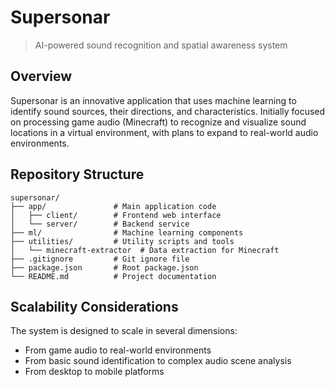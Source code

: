 # Supersonar

> AI-powered sound recognition and spatial awareness system

## Overview

Supersonar is an innovative application that uses machine learning to identify sound sources, their directions, and characteristics. Initially focused on processing game audio (Minecraft) to recognize and visualize sound locations in a virtual environment, with plans to expand to real-world audio environments.

## Repository Structure

```plaintext
supersonar/
├── app/               # Main application code
│   ├── client/        # Frontend web interface
│   └── server/        # Backend service
├── ml/                # Machine learning components
├── utilities/         # Utility scripts and tools
│   └── minecraft-extractor  # Data extraction for Minecraft
├── .gitignore         # Git ignore file
├── package.json       # Root package.json
└── README.md          # Project documentation
```

## Scalability Considerations

The system is designed to scale in several dimensions:

- From game audio to real-world environments
- From basic sound identification to complex audio scene analysis
- From desktop to mobile platforms
